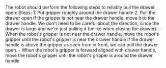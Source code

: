 The robot should perform the following steps to reliably pull the drawer open:
    Steps:  1. Put gripper roughly around the drawer handle  2. Pull the drawer open
    If the gripper is not near the drawer handle, move it to the drawer handle. We don't need to be careful about the direction, since the drawer is large and we're just pulling it (unlike when closing the drawer).
    - When the robot's gripper is not near the drawer handle, move the robot's gripper until the robot's gripper is near the drawer handle
    If the drawer handle is above the gripper as seen from in front, we can pull the drawer open.
    - When the robot's gripper is forward aligned with drawer handle, move the robot's gripper until the robot's gripper is around the drawer handle